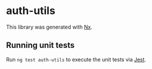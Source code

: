 # auth-utils

This library was generated with [Nx](https://nx.dev).

## Running unit tests

Run `ng test auth-utils` to execute the unit tests via [Jest](https://jestjs.io).
